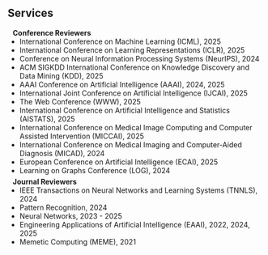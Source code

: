 ## Services

<h4 id="services" style="margin:0 10px 0;">Conference Reviewers</h4>

<ul style="margin:0 0 5px;">
  <li><autocolor>International Conference on Machine Learning (ICML), 2025</autocolor></li>
  <li><autocolor>International Conference on Learning Representations (ICLR), 2025</autocolor></li>
    <li><autocolor>Conference on Neural Information Processing Systems (NeurIPS), 2024</autocolor></li>
      <li><autocolor>ACM SIGKDD International Conference on Knowledge Discovery and Data Mining (KDD), 2025</autocolor></li>
        <li><autocolor>AAAI Conference on Artificial Intelligence (AAAI), 2024, 2025</autocolor></li>
          <li><autocolor>International Joint Conference on Artificial Intelligence (IJCAI), 2025</autocolor></li>
            <li><autocolor>The Web Conference (WWW), 2025</autocolor></li>
  <li><autocolor>International Conference on Artificial Intelligence and Statistics (AISTATS), 2025</autocolor></li>
    <li><autocolor>International Conference on Medical Image Computing and Computer Assisted Intervention (MICCAI), 2025</autocolor></li>
     <li><autocolor>International Conference on Medical Imaging and Computer-Aided Diagnosis (MICAD), 2024</autocolor></li>
 <li><autocolor>European Conference on Artificial Intelligence (ECAI), 2025</autocolor></li>
          <li><autocolor>Learning on Graphs Conference (LOG), 2024</autocolor></li>
</ul>

<h4 style="margin:0 10px 0;">Journal Reviewers</h4>

<ul style="margin:0 0 20px;">
  <li><autocolor>IEEE Transactions on Neural Networks and Learning Systems (TNNLS), 2024</autocolor></li>
  <li><autocolor>Pattern Recognition, 2024</autocolor></li>
  <li><autocolor>Neural Networks, 2023 - 2025</autocolor></li>
  <li><autocolor>Engineering Applications of Artificial Intelligence (EAAI), 2022, 2024, 2025</autocolor></li>
  <li><autocolor>Memetic Computing (MEME), 2021</autocolor></li>
</ul>
